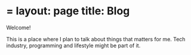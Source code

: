 =
layout: page
title: Blog
=

Welcome! 

This is a place where I plan to talk about things that matters for me. Tech industry, programming and lifestyle might be part of it.